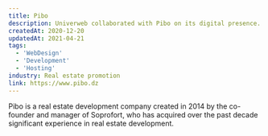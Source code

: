 ```yaml
---
title: Pibo
description: Univerweb collaborated with Pibo on its digital presence. We created the website and we provide hosting.
createdAt: 2020-12-20
updatedAt: 2021-04-21
tags:
  - 'WebDesign'
  - 'Development'
  - 'Hosting'
industry: Real estate promotion
link: https://www.pibo.dz
---
```


Pibo is a real estate development company created in 2014 by the co-founder and manager of Soprofort, who has acquired over the past decade significant experience in real estate development.
